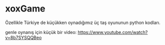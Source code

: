 # xoxGame

Özellikle Türkiye de küçükken oynadığımız üç taş oyununun python kodları.

genle oynanış için küçük bir video: https://www.youtube.com/watch?v=8b7SYSQQBeo


